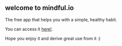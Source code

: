 ## welcome to mindful.io

The free app that helps you with a simple, healthy habit.

You can access it [here!](https://brandonzpb.github.io/mindful).

Hope you enjoy it and derive great use from it :)
